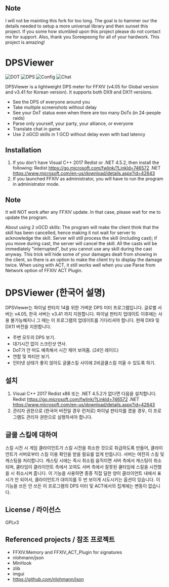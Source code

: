 Note
----

I will not be mainting this fork for too long.  The goal is to hammer our the details needed to setup a more universal library and then sunset this project.  If you some how stumbled upon this project please do not contact me for support.  Also, thank you Soreepeong for all of your hardwork.  This project is amazing!


# DPSViewer

![DOT](https://raw.githubusercontent.com/Soreepeong/DPSViewer/master/readme-images/en-dot.png)
![DPS](https://raw.githubusercontent.com/Soreepeong/DPSViewer/master/readme-images/en-dps.png)
![Config](https://raw.githubusercontent.com/Soreepeong/DPSViewer/master/readme-images/en-config.png)
![Chat](https://raw.githubusercontent.com/Soreepeong/DPSViewer/master/readme-images/en-chat-translate.png)


DPSViewer is a lightweight DPS meter for FFXIV (v4.05 for Global version and v3.41 for Korean version).
It supports both DX9 and DX11 versions.

  - See the DPS of everyone around you
  - Take multiple screenshots without delay
  - See your DoT status even when there are too many DoTs (in 24-people raids)
  - Parse only yourself, your party, your alliance, or everyone
  - Translate chat in game
  - Use 2 oGCD skills in 1 GCD without delay even with bad latency

Installation
----
1. If you don't have Visual C++ 2017 Redist or .NET 4.5.2, then install the following:
Redist https://go.microsoft.com/fwlink/?LinkId=746572
.NET https://www.microsoft.com/en-us/download/details.aspx?id=42643
2. If you launched FFXIV as administrator, you will have to run the program in administrator mode.

Note
----
It will NOT work after any FFXIV update. In that case, please wait for me to update the program.

About using 2 oGCD skills: The program will make the client think that the skill has been cancelled, hence making it not wait for server to acknowledge the skill. Server will still process the skill (including cast); if you move during cast, the server will cancel the skill. All the casts will be immediately "interrupted", but you cannot use any skill during the cast anyway. This trick will hide some of your damages dealt from showing in the client, so there is an option to make the client try to display the damage twice. When using with ACT, it still works well when you use Parse from Network option of FFXIV ACT Plugin.


# DPSViewer (한국어 설명)

DPSViewer는 파이널 판타지 14를 위한 가벼운 DPS 미터 프로그램입니다.
글로벌 서버는 v4.05, 한국 서버는 v3.41 까지 지원합니다. 파이널 판타지 업데이트 이후에는 사용 불가능해지니 그 때는 이 프로그램의 업데이트를 기다리셔야 합니다.
현재 DX9 및 DX11 버전을 지원합니다.

  - 주변 모두의 DPS 보기.
  - 대기시간 없이 스크린샷 연사.
  - DoT가 안 떠도 예측해서 시간 재어 보여줌. (24인 레이드)
  - 연합 및 파티만 보기.
  - 인터넷 상태가 좋지 않아도 글쿨스킬 사이에 2비글쿨스킬 끼울 수 있도록 하기.

설치
----
1. Visual C++ 2017 Redist x86 또는 .NET 4.5.2가 없다면 다음을 설치합니다.
Redist https://go.microsoft.com/fwlink/?LinkId=746572
.NET https://www.microsoft.com/en-us/download/details.aspx?id=42643
2. 관리자 권한으로 (한국어 버전일 경우 런처로) 파이널 판타지를 켰을 경우, 이 프로그램도 관리자 권한으로 실행하셔야 합니다.

글쿨 스킬에 대하여
----
스킬 시전 시 게임 클라이언트가 스킬 시전을 취소한 것으로 취급하도록 만들어, 클라이언트가 서버로부터 스킬 이용 확인을 받을 필요를 없게 만듭니다. 서버는 여전히 스킬 및 캐스팅을 처리합니다. 캐스팅 시에는 즉시 취소됨 움직이면 서버 측에서 캐스팅이 취소되며, 쿨타임이 클라이언트 측에서 꼬여도 서버 측에서 잘못된 쿨타임에 스킬을 시전했을 시 취소시켜 줍니다. 이 기능을 사용하면 종종 직접 딜한 양이 클라이언트 내에서 표시가 안 되어서, 클라이언트가 대미지를 두 번 보이게 시도시키는 옵션이 있습니다. 이 기능을 쓰든 안 쓰든 이 프로그램의 DPS 미터 및 ACT에서의 집계에는 변동이 없습니다.

License / 라이선스
----
GPLv3

Referenced projects / 참조 프로젝트
----
- FFXIV.Memory and FFXIV_ACT_Plugin for signatures
- nlohmann/json
- MinHook
- zlib
- imgui
- https://github.com/nlohmann/json
